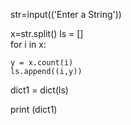 str=input(('Enter a String'))

x=str.split()
ls = []  
for i in x:

    y = x.count(i)  
    ls.append((i,y))       


dict1 = dict(ls)

print (dict1)
